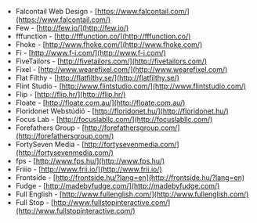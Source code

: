 * Falcontail Web Design - [https://www.falcontail.com/](https://www.falcontail.com/)
 * Few - [http://few.io/](http://few.io/)
 * fffunction - [http://fffunction.co/](http://fffunction.co/)
 * Fhoke - [http://www.fhoke.com/](http://www.fhoke.com/)
 * Fi - [http://www.f-i.com/](http://www.f-i.com/)
 * FiveTailors - [http://fivetailors.com/](http://fivetailors.com/)
 * Fixel - [http://www.wearefixel.com/](http://www.wearefixel.com/)
 * Flat Filthy - [http://flatfilthy.se/](http://flatfilthy.se/)
 * Flint Studio - [http://www.flintstudio.com/](http://www.flintstudio.com/)
 * Flip - [http://flip.hr/](http://flip.hr/)
 * Floate - [http://floate.com.au/](http://floate.com.au/)
 * Floridonet Webstúdió - [http://floridonet.hu/](http://floridonet.hu/)
 * Focus Lab - [http://focuslabllc.com/](http://focuslabllc.com/)
 * Forefathers Group - [http://forefathersgroup.com/](http://forefathersgroup.com/)
 * FortySeven Media - [http://fortysevenmedia.com/](http://fortysevenmedia.com/)
 * fps - [http://www.fps.hu/](http://www.fps.hu/)
 * Friiio - [http://www.frii.io/](http://www.frii.io/)
 * Frontside - [http://frontside.hu/?lang=en](http://frontside.hu/?lang=en)
 * Fudge - [http://madebyfudge.com/](http://madebyfudge.com/)
 * Full English - [http://www.fullenglish.com/](http://www.fullenglish.com/)
 * Full Stop - [http://www.fullstopinteractive.com/](http://www.fullstopinteractive.com/)